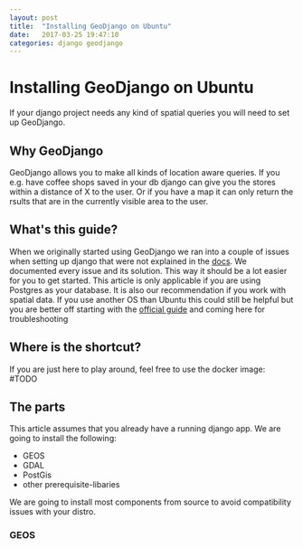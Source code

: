```yaml
---
layout: post
title:  "Installing GeoDjango on Ubuntu"
date:   2017-03-25 19:47:10
categories: django geodjango
---
```


# Installing GeoDjango on Ubuntu
If your django project needs any kind of spatial queries you will need to set up GeoDjango.

## Why GeoDjango
GeoDjango allows you to make all kinds of location aware queries. If you e.g. have coffee shops saved in your db django can give you the stores within a distance of X to the user.
 Or if you have a map it can only return the rsults that are in the currently visible area to the user.

## What's this guide?
When we originally started using GeoDjango we ran into a couple of issues when setting up django that were not explained in the [docs](https://docs.djangoproject.com/en/1.10/ref/contrib/gis/install/). 
We documented every issue and its solution. This way it should be a lot easier for you to get started. 
This article is only applicable if you are using Postgres as your database. It is also our recommendation if you work with spatial data.
If you use another OS than Ubuntu this could still be helpful but you are better off starting with the [official guide](https://docs.djangoproject.com/en/1.10/ref/contrib/gis/install/) and coming here for troubleshooting

## Where is the shortcut?
If you are just here to play around, feel free to use the docker image: #TODO

## The parts
This article assumes that you already have a running django app.
We are going to install the following:

* GEOS
* GDAL
* PostGis
* other prerequisite-libaries

We are going to install most components from source to avoid compatibility issues with your distro.

### GEOS
